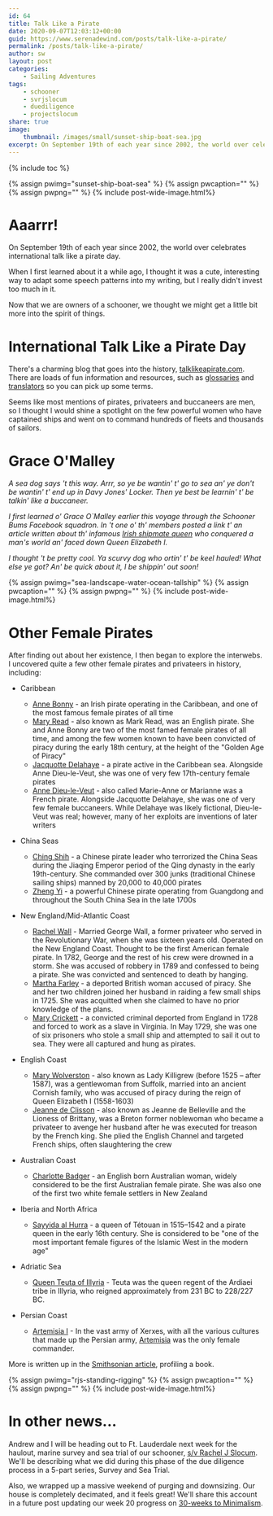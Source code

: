 ```yaml
---
id: 64
title: Talk Like a Pirate
date: 2020-09-07T12:03:12+00:00
guid: https://www.serenadewind.com/posts/talk-like-a-pirate/
permalink: /posts/talk-like-a-pirate/
author: sw
layout: post
categories:
    - Sailing Adventures
tags:
    - schooner
    - svrjslocum
    - duediligence
    - projectslocum
share: true
image:
    thumbnail: /images/small/sunset-ship-boat-sea.jpg 
excerpt: On September 19th of each year since 2002, the world over celebrates international talk like a pirate day. Now that we are owners of a schooner, we thought we might get a little bit more into the spirit of things.
---
```

{% include toc %}

{% assign pwimg="sunset-ship-boat-sea" %}
{% assign pwcaption="" %}
{% assign pwpng="" %}
{% include post-wide-image.html%}

# Aaarrr!

On September 19th of each year since 2002, the world over celebrates international talk like a pirate day. 

When I first learned about it a while ago, I thought it was a cute, interesting way to adapt some speech patterns into my writing, but I really didn't invest too much in it.

Now that we are owners of a schooner, we thought we might get a little bit more into the spirit of things.

# International Talk Like a Pirate Day

There's a charming blog that goes into the history, [talklikeapirate.com](http://talklikeapirate.com/wordpress/). There are loads of fun information and resources, such as [glossaries](http://talklikeapirate.com/wordpress/how-to/for-further-study/) and [translators](https://www.syddware.com/cgi-bin/pirate.pl) so you can pick up some terms.

Seems like most mentions of pirates, privateers and buccaneers are men, so I thought I would shine a spotlight on the few powerful women who have captained ships and went on to command hundreds of fleets and thousands of sailors.  

# Grace O'Malley

*A sea dog says 't this way. Arrr, so ye be wantin' t' go to sea an' ye don't be wantin' t' end up in Davy Jones' Locker. Then ye best be learnin' t' be talkin' like a buccaneer.*

*I first learned o' Grace O`Malley earlier this voyage through the Schooner Bums Facebook squadron. In 't one o' th' members posted a link t' an article written about th' infamous [Irish shipmate queen](https://allthatsinteresting.com/grace-omalley) who conquered a man's world an' faced down Queen Elizabeth I.*

*I thought 't be pretty cool. Ya scurvy dog who ortin' t' be keel hauled! What else ye got? An' be quick about it, I be shippin' out soon!*

{% assign pwimg="sea-landscape-water-ocean-tallship" %}
{% assign pwcaption="" %}
{% assign pwpng="" %}
{% include post-wide-image.html%}

# Other Female Pirates

After finding out about her existence, I then began to explore the interwebs. I uncovered quite a few other female pirates and privateers in history, including:

-   Caribbean 
    -   [Anne Bonny](http://www.thewayofthepirates.com/famous-pirates/anne-bonny/) - an Irish pirate operating in the Caribbean, and one of the most famous female pirates of all time
    -   [Mary Read](http://www.thewayofthepirates.com/famous-pirates/mary-read/) - also known as Mark Read, was an English pirate. She and Anne Bonny are two of the most famed female pirates of all time, and among the few women known to have been convicted of piracy during the early 18th century, at the height of the "Golden Age of Piracy"
    -   [Jacquotte Delahaye](https://historycollection.com/women-pirates-every-bit-fearsome-blackbeard/10/) - a pirate active in the Caribbean sea. Alongside Anne Dieu-le-Veut, she was one of very few 17th-century female pirates
    -   [Anne Dieu-le-Veut](https://historycollection.com/10-of-historys-most-fascinating-female-pirates/) - also called Marie-Anne or Marianne was a French pirate. Alongside Jacquotte Delahaye, she was one of very few female buccaneers. While Delahaye was likely fictional, Dieu-le-Veut was real; however, many of her exploits are inventions of later writers

-   China Seas 
    -   [Ching Shih](https://www.ancient-origins.net/history-famous-people/ching-shih-prostitute-pirate-lord-002582) - a Chinese pirate leader who terrorized the China Seas during the Jiaqing Emperor period of the Qing dynasty in the early 19th-century. She commanded over 300 junks (traditional Chinese sailing ships) manned by 20,000 to 40,000 pirates
    -   [Zheng Yi](https://www.amazon.com/Pirate-Queen-Story-Zheng-Sao/dp/1773061240) - a powerful Chinese pirate operating from Guangdong and throughout the South China Sea in the late 1700s

-   New England/Mid-Atlantic Coast
    -   [Rachel Wall](http://www.annebonnypirate.com/famous-female-pirates/rachel-wall/) - Married George Wall, a former privateer who served in the Revolutionary War, when she was sixteen years old. Operated on the New England Coast. Thought to be the first American female pirate. In 1782, George and the rest of his crew were drowned in a storm. She was accused of robbery in 1789 and confessed to being a pirate. She was convicted and sentenced to death by hanging.
    -   [Martha Farley](https://medium.com/@kimbarrett92/women-in-the-golden-age-of-piracy-745fb710f2) - a deported British woman accused of piracy. She and her two children joined her husband in raiding a few small ships in 1725. She was acquitted when she claimed to have no prior knowledge of the plans.
    -   [Mary Crickett](https://medium.com/@kimbarrett92/women-in-the-golden-age-of-piracy-745fb710f2) - a convicted criminal deported from England in 1728 and forced to work as a slave in Virginia. In May 1729, she was one of six prisoners who stole a small ship and attempted to sail it out to sea. They were all captured and hung as pirates.

-   English Coast
    -   [Mary Wolverston](https://historycollection.com/10-of-historys-most-fascinating-female-pirates/2/) - also known as Lady Killigrew (before 1525 – after 1587), was a gentlewoman from Suffolk, married into an ancient Cornish family, who was accused of piracy during the reign of Queen Elizabeth I (1558-1603)
    -   [Jeanne de Clisson](https://historycollection.com/10-of-historys-most-fascinating-female-pirates/5/) - also known as Jeanne de Belleville and the Lioness of Brittany, was a Breton former noblewoman who became a privateer to avenge her husband after he was executed for treason by the French king. She plied the English Channel and targeted French ships, often slaughtering the crew

-   Australian Coast
    -   [Charlotte Badger](https://www.rejectedprincesses.com/princesses/charlotte-badger) - an English born Australian woman, widely considered to be the first Australian female pirate. She was also one of the first two white female settlers in New Zealand

-   Iberia and North Africa
    -   [Sayyida al Hurra](https://historycollection.com/10-of-historys-most-fascinating-female-pirates/2/) - a queen of Tétouan in 1515–1542 and a pirate queen in the early 16th century. She is considered to be "one of the most important female figures of the Islamic West in the modern age"

-   Adriatic Sea
    -   [Queen Teuta of Illyria](https://historycollection.com/10-of-historys-most-fascinating-female-pirates/7/) - Teuta was the queen regent of the Ardiaei tribe in Illyria, who reigned approximately from 231 BC to 228/227 BC.

-   Persian Coast
    -   [Artemisia I](https://historycollection.com/10-of-historys-most-fascinating-female-pirates/9/) - In the vast army of Xerxes, with all the various cultures that made up the Persian army, [Artemisia](https://www.factinate.com/people/lethal-facts-artemisia-i-caria-pirate-queen-ancient-greece/) was the only female commander. 

More is written up in the [Smithsonian article](https://www.historyireland.com/early-modern-history-1500-1700/grainne-mhaol-pirate-queen-of-connacht-behind-the-legend/), profiling a book. 

{% assign pwimg="rjs-standing-rigging" %}
{% assign pwcaption="" %}
{% assign pwpng="" %}
{% include post-wide-image.html%}

# In other news...

Andrew and I will be heading out to Ft. Lauderdale next week for the haulout, marine survey and sea trial of our schooner, [s/v Rachel J Slocum](/about-rachel-j-slocum/). We'll be describing what we did during this phase of the due diligence process in a 5-part series, Survey and Sea Trial.

Also, we wrapped up a massive weekend of purging and downsizing. Our house is completely decimated, and it feels great! We'll share this account in a future post updating our week 20 progress on [30-weeks to Minimalism](/posts/30-weeks-to-minimalism/). 
